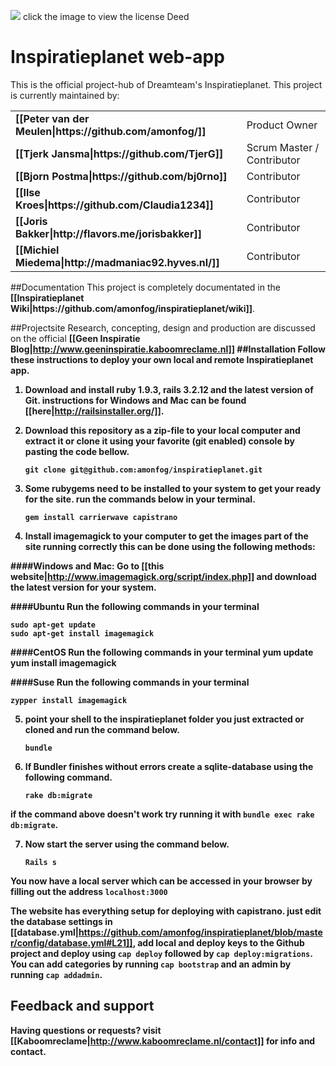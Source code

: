 [<img src="http://i.creativecommons.org/l/by-nc-nd/3.0/88x31.png">](
http://creativecommons.org/licenses/by-nc-nd/3.0/) click the image to view the license Deed

# Inspiratieplanet web-app #

This is the official project-hub of Dreamteam's Inspiratieplanet. 
This project is currently maintained by:
<table>
<tr>
<td><b>[[Peter van der Meulen|https://github.com/amonfog/]]</b></td><td>Product Owner</td>
</tr>
<tr>
<td><b>[[Tjerk Jansma|https://github.com/TjerG]]</b></td><td>Scrum Master / Contributor</td>
</tr>
<tr>
<td><b>[[Bjorn Postma|https://github.com/bj0rno]]</b></td><td>Contributor</td>
</tr>
<tr>
<td><b>[[Ilse Kroes|https://github.com/Claudia1234]]</b></td><td>Contributor</td>
</tr>
<tr>
<td><b>[[Joris Bakker|http://flavors.me/jorisbakker]]</b></td><td>Contributor</td>
</tr>
<tr>
<td><b>[[Michiel Miedema|http://madmaniac92.hyves.nl/]]</b></td><td>Contributor</td>
</tr>
</table>
##Documentation
This project is completely documentated in the <b>[[Inspiratieplanet Wiki|https://github.com/amonfog/inspiratieplanet/wiki]]</b>.

##Projectsite
Research, concepting, design and production are discussed on the official <b>[[Geen Inspiratie Blog|http://www.geeninspiratie.kaboomreclame.nl]]
##Installation
Follow these instructions to deploy your own local and remote Inspiratieplanet app. 

1. Download and install <b>ruby 1.9.3</b>, <b>rails 3.2.12</b> and the latest version of <b>Git</b>. instructions for Windows and Mac can be found [[here|http://railsinstaller.org/]].

2. Download this repository as a zip-file to your local computer and extract it or clone it using your favorite (git enabled) console by pasting the code bellow.

    `git clone git@github.com:amonfog/inspiratieplanet.git`

3. Some rubygems need to be installed to your system to get your ready for the site. run the commands below in your terminal.

    `gem install carrierwave capistrano`

4. Install imagemagick to your computer to get the images part of the site running correctly this can be done using the following methods:

####Windows and Mac:
Go to [[this website|http://www.imagemagick.org/script/index.php]] and download the latest version for your system.

####Ubuntu
Run the following commands in your terminal

    sudo apt-get update
    sudo apt-get install imagemagick

####CentOS
Run the following commands in your terminal
    yum update
    yum install imagemagick

####Suse
Run the following commands in your terminal

    zypper install imagemagick

5. point your shell to the inspiratieplanet folder you just extracted or cloned and run the command below.

    `bundle`

6. If Bundler finishes without errors create a sqlite-database using the following command.

    `rake db:migrate`

if the command above doesn't work try running it with `bundle exec rake db:migrate`.

7. Now start the server using the command below.

    `Rails s`

**You now have a local server which can be accessed in your browser by filling out the address `localhost:3000`**

The website has everything setup for deploying with capistrano. just edit the database settings in [[database.yml|https://github.com/amonfog/inspiratieplanet/blob/master/config/database.yml#L21]], add local and deploy keys to the Github project and deploy using `cap deploy` followed by `cap deploy:migrations`. You can add categories by running `cap bootstrap` and an admin by running `cap addadmin`.

## Feedback and support
Having questions or requests? visit [[Kaboomreclame|http://www.kaboomreclame.nl/contact]] for info and contact.